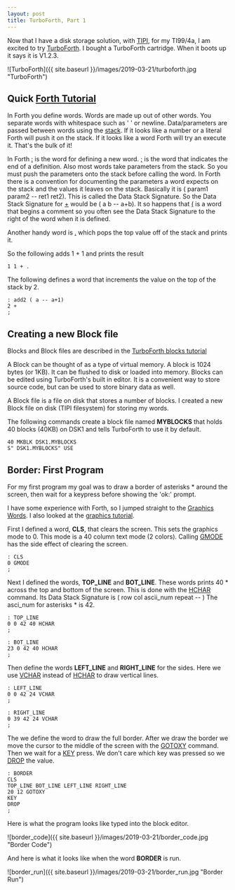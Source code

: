 ```yaml
---
layout: post
title: TurboForth, Part 1
---
```


Now that I have a disk storage solution, with [TIPI](https://bblodget.github.io/RetroComputeBlog/TIPI/), for my TI99/4a,
I am excited to try [TurboForth](http://turboforth.net/).  I bought a TurboForth cartridge.
When it boots up it says it is V1.2.3.

![TurboForth]({{ site.baseurl }}/images/2019-03-21/turboforth.jpg "TurboForth")

## Quick [Forth Tutorial](http://turboforth.net/tutorials/tutorials.html)

In Forth you define words.  Words are made up out of other words.
You separate words with whitespace such as ' ' or newline.
Data/parameters are passed between words using the [stack](http://turboforth.net/tutorials/the_stack.html).
If it looks like a number or a literal Forth will
push it on the stack.  If it looks like a word
Forth will try an execute it.  That's the bulk of it!

In Forth [:](http://turboforth.net/lang_ref/view_word.asp?ID=144) is the word for defining a new word.
[;](http://turboforth.net/lang_ref/view_word.asp?ID=143) is the word that indicates the end of a definition.
Also most words take parameters from the stack.
So you must push the parameters onto the stack before calling
the word.  In Forth there is a convention for documenting the
parameters a word expects on the stack and the values
it leaves on the stack.  Basically it is ( param1 param2 -- ret1 ret2).
This is called the Data Stack Signature.
So the Data Stack Signature for [+](http://turboforth.net/lang_ref/view_word.asp?ID=47) would be ( a b -- a+b).
It so happens that [\(](http://turboforth.net/lang_ref/view_word.asp?ID=118) is a word that begins
a comment so you often
see the Data Stack Signature to the right of the word when it is defined.

Another handy word is [.](http://turboforth.net/lang_ref/view_word.asp?ID=205)
which pops the top value off of the stack and prints it.

So the following adds 1 + 1 and prints the result

```
1 1 + .
```

The following defines a word that increments the value on the top
of the stack by 2.

```
: add2 ( a -- a+1)
2 +
;
```

## Creating a new Block file

Blocks and Block files are described in the
[TurboForth blocks tutorial](http://turboforth.net/tutorials/blocks.html)

A Block can be thought of as a type of virtual memory.
A block is 1024 bytes (or 1KB).  It can be flushed to disk or loaded
into memory.  Blocks can be edited using TurboForth's built in editor.
It is a convenient way to store source code, but can
be used to store binary data as well.

A Block file is a file on disk that stores a number of blocks.
I created a new Block file on disk (TIPI filesystem) for storing my words.

The following commands create a block file named **MYBLOCKS** 
that holds 40 blocks (40KB) on DSK1 and tells TurboForth to use it by default.

```
40 MKBLK DSK1.MYBLOCKS
S" DSK1.MYBLOCKS" USE
```


## Border: First Program

For my first program my goal was to draw a border of asterisks \*
around the screen, then wait for a keypress before showing the
'ok:' prompt.

I have some experience with Forth, so I jumped straight to the 
[Graphics Words](http://turboforth.net/lang_ref/words_by_glossary_category.asp?ID=16).
I also looked at the [graphics tutorial](http://turboforth.net/tutorials/graphics.html).

First I defined a word, **CLS**,  that clears the screen.  This sets
the graphics mode to 0.  This mode is a 40 column text mode (2 colors).
Calling [GMODE](http://turboforth.net/lang_ref/view_word.asp?ID=219) has the side effect of clearing the screen. 


```
: CLS
0 GMODE
;
```

Next I defined the words, **TOP_LINE** and **BOT_LINE**.
These words prints 40 \* across the top and bottom of the screen.
This is done with the [HCHAR](http://turboforth.net/lang_ref/view_word.asp?ID=220) command.
Its Data Stack Signature is ( row col ascii_num repeat -- )
The asci_num for asterisks \* is 42.

```
: TOP_LINE
0 0 42 40 HCHAR
;

: BOT_LINE
23 0 42 40 HCHAR
;
```

Then define the words **LEFT_LINE** and **RIGHT_LINE**
for the sides. Here we use [VCHAR](http://turboforth.net/lang_ref/view_word.asp?ID=232) 
instead of [HCHAR](http://turboforth.net/lang_ref/view_word.asp?ID=220) to draw
vertical lines.


```
: LEFT_LINE
0 0 42 24 VCHAR
;

: RIGHT_LINE
0 39 42 24 VCHAR
;
```

The we define the word to draw the full border.
After we draw the border we move the cursor
to the middle of the screen with the [GOTOXY](http://turboforth.net/lang_ref/view_word.asp?ID=131) command.
Then we wait for a [KEY](http://turboforth.net/lang_ref/view_word.asp?ID=133) press.  We don't care
which key was pressed so we [DROP](http://turboforth.net/lang_ref/view_word.asp?ID=17) the value.

```
: BORDER
CLS
TOP_LINE BOT_LINE LEFT_LINE RIGHT_LINE
20 12 GOTOXY
KEY
DROP
;
```

Here is what the program looks like typed into
the block editor.

![border_code]({{ site.baseurl }}/images/2019-03-21/border_code.jpg "Border Code")

And here is what it looks like when the word **BORDER** is run.

![border_run]({{ site.baseurl }}/images/2019-03-21/border_run.jpg "Border Run")



